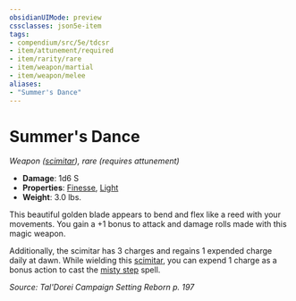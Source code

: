 ```yaml
---
obsidianUIMode: preview
cssclasses: json5e-item
tags:
- compendium/src/5e/tdcsr
- item/attunement/required
- item/rarity/rare
- item/weapon/martial
- item/weapon/melee
aliases: 
- "Summer's Dance"
---
```

# Summer's Dance
*Weapon ([scimitar](Mechanics/items/scimitar.md)), rare (requires attunement)*  

- **Damage**: 1d6 S
- **Properties**: [Finesse](Mechanics/Rules/item-properties.md#Finesse), [Light](Mechanics/Rules/item-properties.md#Light)
- **Weight**: 3.0 lbs.

This beautiful golden blade appears to bend and flex like a reed with your movements. You gain a +1 bonus to attack and damage rolls made with this magic weapon.

Additionally, the scimitar has 3 charges and regains 1 expended charge daily at dawn. While wielding this [scimitar](Mechanics/items/scimitar.md), you can expend 1 charge as a bonus action to cast the [misty step](Mechanics/spells/misty-step.md) spell.

*Source: Tal'Dorei Campaign Setting Reborn p. 197*
